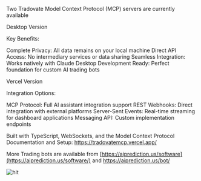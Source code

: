 Two Tradovate Model Context Protocol (MCP) servers are currently available

Desktop Version

Key Benefits:

Complete Privacy: All data remains on your local machine
Direct API Access: No intermediary services or data sharing
Seamless Integration: Works natively with Claude Desktop
Development Ready: Perfect foundation for custom AI trading bots

Vercel Version
 
Integration Options:

MCP Protocol: Full AI assistant integration support
REST Webhooks: Direct integration with external platforms
Server-Sent Events: Real-time streaming for dashboard applications
Messaging API: Custom implementation endpoints

Built with TypeScript, WebSockets, and the Model Context Protocol  
Documentation and Setup: https://tradovatemcp.vercel.app/

More Trading bots are available from [https://aiprediction.us/software](https://aiprediction.us/software/) and https://aiprediction.us/bot/

![hit](https://hits.sh/github.com/phsphd/TradovateMCPServer.svg?color=007ec6)
